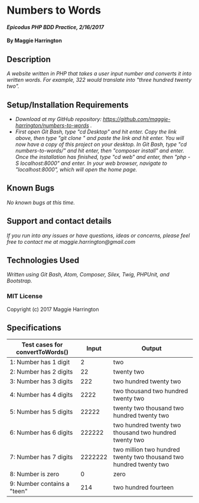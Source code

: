 # Numbers to Words

#### _Epicodus PHP BDD Practice, 2/16/2017_

#### By Maggie Harrington

## Description

_A website written in PHP that takes a user input number and converts it into written words. For example, 322 would translate into "three hundred twenty two"._

## Setup/Installation Requirements
* _Download at my GitHub repository: https://github.com/maggie-harrington/numbers-to-words ._
* _First open Git Bash, type "cd Desktop" and hit enter. Copy the link above, then type "git clone " and paste the link and hit enter. You will now have a copy of this project on your desktop. In Git Bash, type "cd numbers-to-words/" and hit enter, then "composer install" and enter. Once the installation has finished, type "cd web" and enter, then "php -S localhost:8000" and enter. In your web browser, navigate to "localhost:8000", which will open the home page._

## Known Bugs

_No known bugs at this time._

## Support and contact details

_If you run into any issues or have questions, ideas or concerns, please feel free to contact me at maggie.harrington@gmail.com_

## Technologies Used

_Written using Git Bash, Atom, Composer, Silex, Twig, PHPUnit, and Bootstrap._

### MIT License

Copyright (c) 2017 Maggie Harrington

## Specifications

| Test cases for convertToWords()  | Input    | Output  |
|----------------------------------|----------|---------|
| 1: Number has 1 digit            | 2        | two |
| 2: Number has 2 digits           | 22       | twenty two |
| 3: Number has 3 digits           | 222      | two hundred twenty two |
| 4: Number has 4 digits           | 2222     | two thousand two hundred twenty two |
| 5: Number has 5 digits           | 22222    | twenty two thousand two hundred twenty two |
| 6: Number has 6 digits           | 222222   | two hundred twenty two thousand two hundred twenty two |
| 7: Number has 7 digits           | 2222222  | two million two hundred twenty two thousand two hundred twenty two |
| 8: Number is zero                | 0        | zero |
| 9: Number contains a "teen"      | 214      | two hundred fourteen |
